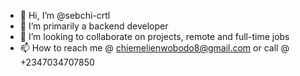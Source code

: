 - 👋 Hi, I’m @sebchi-crtl
- 👀 I’m primarily a backend developer 
- 💞️ I’m looking to collaborate on projects, remote and full-time jobs
- 📫 How to reach me @ chiemelienwobodo8@gmail.com or call @ +2347034707850


<!---
sebchi-crtl/sebchi-crtl is a ✨ special ✨ repository because its `README.md` (this file) appears on your GitHub profile.
You can click the Preview link to take a look at your changes.
--->
